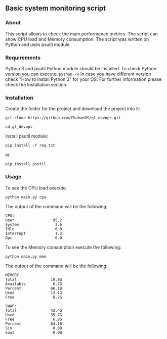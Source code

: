 ## Basic system monitoring script

### About
This script allows to check the main performance metrics.
The script can show CPU load and Memory consumption.
The script was written on Python and uses psutil module.

### Requirements
Python 3 and psutil Python module should be installed.
To check Python version you can execute:
`python -V`
In case you have different version check "How to install Python 3" for your OS.
For further information please check the Installation section.

### Installation
Create the folder for the project and download the project into it:

`git clone https://github.com/ChabanOS/gl_devops.git`

`cd gl_devops`

Install psutil module:

`pip install -r req.txt`

or

`pip install psutil`


### Usage
To see the CPU load execute.

`python main.py cpu`

The output of the command will be the following:
```
CPU:
User                 95.2
System                3.6
Idle                  0.0
Interrupt             1.2
Dpc                   0.0
```
To see the Memory consumption execute the following:

`python main.py mem`

The output of the command will be the following:
```
MEMORY:
Total               19.9G
Available            6.7G
Percent             66.1B
Used                13.1G
Free                 6.7G

SWAP:
Total               42.4G
Used                35.7G
Free                 6.8G
Percent             84.1B
Sin                  0.0B
Sout                 0.0B

```

